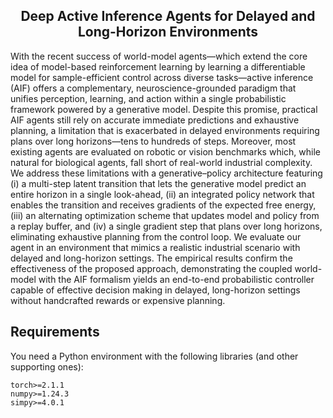 <h2 align="center">Deep Active Inference Agents for Delayed and Long-Horizon Environments</h2>  
<p align="center">

With the recent success of world-model agents—which extend the core idea of model-based reinforcement learning by learning a differentiable model for sample-efficient control across diverse tasks—active inference (AIF) offers a complementary, neuroscience-grounded paradigm that unifies perception, learning, and action within a single probabilistic framework powered by a generative model. Despite this promise, practical AIF agents still rely on accurate immediate predictions and exhaustive planning, a limitation that is exacerbated in delayed environments requiring plans over long horizons—tens to hundreds of steps. Moreover, most existing agents are evaluated on robotic or vision benchmarks which, while natural for biological agents, fall short of real-world industrial complexity. We address these limitations with a generative–policy architecture featuring (i) a multi-step latent transition that lets the generative model predict an entire horizon in a single look-ahead, (ii) an integrated policy network that enables the transition and receives gradients of the expected free energy, (iii) an alternating optimization scheme that updates model and policy from a replay buffer, and (iv) a single gradient step that plans over long horizons, eliminating exhaustive planning from the control loop. We evaluate our agent in an environment that mimics a realistic industrial scenario with delayed and long-horizon settings. The empirical results confirm the effectiveness of the proposed approach, demonstrating the coupled world-model with the AIF formalism yields an end-to-end probabilistic controller capable of effective decision making in delayed, long-horizon settings without handcrafted rewards or expensive planning.

## Requirements

You need a Python environment with the following libraries (and other supporting ones):

```
torch>=2.1.1
numpy>=1.24.3
simpy>=4.0.1
```
